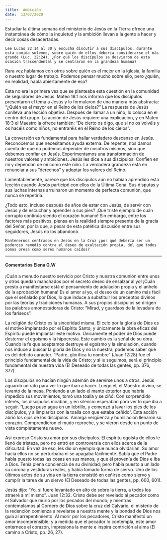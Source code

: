 ```yaml
---
title:  Ambición
date:  13/07/2020
---
```


Estudiar la última semana del ministerio de Jesús en la Tierra ofrece una instantánea de cómo la inquietud y la ambición llevan a la gente a hacer y decir cosas desacertadas.

`Lee Lucas 22:14 al 30 y escucha discutir a sus discípulos, durante esta comida solemne, sobre quién de ellos debería considerarse el más grande (Luc. 22:24). ¿Por qué los discípulos se desviaron de esta ocasión trascendental y se centraron en la grandeza humana?`

Rara vez hablamos con otros sobre quién es el mejor en la iglesia, la familia o nuestro lugar de trabajo. Podemos pensar mucho sobre ello, pero ¿quién, en realidad, habla abiertamente de eso?

Esta no era la primera vez que se planteaba esta cuestión en la comunidad de seguidores de Jesús. Mateo 18:1 nos informa que los discípulos presentaron el tema a Jesús y lo formularon de una manera más abstracta: “¿Quién es el mayor en el Reino de los cielos?” La respuesta de Jesús conlleva una lección objetiva. Después de llamar a un niño, lo coloca en el centro del grupo. La acción de Jesús requiere una explicación, y en Mateo 18:3 el Maestro la ofrece también: “De cierto os digo, que si no os volvéis y os hacéis como niños, no entraréis en el Reino de los cielos”.

La conversión es fundamental para hallar verdadero descanso en Jesús. Reconocemos que necesitamos ayuda externa. De repente, nos damos cuenta de que no podemos depender de nosotros mismos, sino que debemos confiar en Jesús. Experimentamos una transformación de nuestros valores y ambiciones. Jesús les dice a sus discípulos: Confíen en mí y dependan de mí como este niño. La verdadera grandeza está en renunciar a sus “derechos” y adoptar los valores del Reino.

Lamentablemente, parece que los discípulos aún no habían aprendido esta lección cuando Jesús participó con ellos de la Última Cena. Sus disputas y sus luchas internas arruinaron un momento de perfecta comunión, que nunca se repetiría.

¿Todo esto, incluso después de años de estar con Jesús, de servir con Jesús y de escuchar y aprender a sus pies? ¡Qué triste ejemplo de cuán corrupto continúa siendo el corazón humano! Sin embargo, entre los factores más positivos, piensa en la realidad siempre presente de la gracia del Señor, por la que, a pesar de esta patética discusión entre sus seguidores, Jesús no los abandonó.

`Mantenernos centrados en Jesús en la Cruz ¿por qué debería ser un poderoso remedio contra el deseo de exaltación propia, del que todos somos presa como seres humanos caídos?`

---

#### Comentarios Elena G.W

¡Cuán a menudo nuestro servicio por Cristo y nuestra comunión entre unos y otros quedan manchados por el secreto deseo de ensalzar al yo! ¡Cuán presto a manifestarse está el pensamiento de adulación propia y el anhelo de la aprobación humana! Es el amor al yo, el deseo de un camino más fácil que el señalado por Dios, lo que induce a substituir los preceptos divinos por las teorías y tradiciones humanas. A sus propios discípulos se dirigen las palabras amonestadoras de Cristo: “Mirad, y guardaos de la levadura de los fariseos”.

La religión de Cristo es la sinceridad misma. El celo por la gloria de Dios es el motivo implantado por el Espíritu Santo; y únicamente la obra eficaz del Espíritu puede implantar este motivo. Únicamente el poder de Dios puede desterrar el egoísmo y la hipocresía. Este cambio es la señal de su obra. Cuando la fe que aceptamos destruye el egoísmo y la simulación, cuando nos induce a buscar la gloria de Dios y no la nuestra, podemos saber que es del debido carácter. “Padre, glorifica tu nombre” (Juan 12:28) fue el principio fundamental de la vida de Cristo; y si le seguimos, será el principio fundamental de nuestra vida (El Deseado de todas las gentes, pp. 376, 377).

Los discípulos no hacían ningún ademán de servirse unos a otros. Jesús aguardó un rato para ver lo que iban a hacer. Luego él, el Maestro divino, se levantó de la mesa. Poniendo a un lado el manto exterior que habría impedido sus movimientos, tomó una toalla y se ciñó. Con sorprendido interés, los discípulos miraban, y en silencio esperaban para ver lo que iba a seguir. “Luego puso agua en un lebrillo, y comenzó a lavar los pies de los discípulos, y a limpiarlos con la toalla con que estaba ceñido”. Esta acción abrió los ojos de los discípulos. Amarga vergüenza y humillación llenaron su corazón. Comprendieron el mudo reproche, y se vieron desde un punto de vista completamente nuevo.

Así expresó Cristo su amor por sus discípulos. El espíritu egoísta de ellos le llenó de tristeza, pero no entró en controversia con ellos acerca de la dificultad. En vez de eso, les dio un ejemplo que nunca olvidarían. Su amor hacia ellos no se perturbaba ni se apagaba fácilmente. Sabía que el Padre había puesto todas las cosas en sus manos, y que él provenía de Dios e iba a Dios. Tenía plena conciencia de su divinidad; pero había puesto a un lado su corona y vestiduras reales, y había tomado forma de siervo. Uno de los últimos actos de su vida en la tierra consistió en ceñirse como siervo y cumplir la tarea de un siervo (El Deseado de todas las gentes, pp. 600, 601).

Jesús dijo: “Yo, si fuere levantado en alto de sobre la tierra, a todos los atraeré a mí mismo”. Juan 12:32. Cristo debe ser revelado al pecador como el Salvador que murió por los pecados del mundo; y mientras contemplamos al Cordero de Dios sobre la cruz del Calvario, el misterio de la redención comienza a revelarse a nuestra mente y la bondad de Dios nos guía al arrepentimiento. Al morir por los pecadores, Cristo manifestó un amor incomprensible; y a medida que el pecador lo contempla, este amor enternece el corazón, impresiona la mente e inspira contrición al alma (El camino a Cristo, pp. 26, 27).